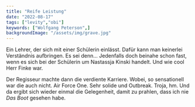 ```yaml
---
title: "Reife Leistung"
date: "2022-08-17"
tags: ["levity","obi"]
keywords: ["Wolfgang Peterson",]
backgroundImage: "/assets/img/grave.jpg"
---
```

Ein Lehrer, der sich mit einer Schülerin einlässt. Dafür kann man keinerlei Verständnis aufbringen. Es sei denn... Jedenfalls doch beinahe schon fast, wenn es sich bei der Schülerin um Nastassja Kinski handelt. Und wie cool Herr Finke war.

Der Regisseur machte dann die verdiente Karriere. Wobei, so sensationell war die auch nicht. Air Force One. Sehr solide und Outbreak. Troja, hm. Und da ergibt sich wieder einmal die Gelegenheit, damit zu prahlen, dass ich nie *Das Boot* gesehen habe.